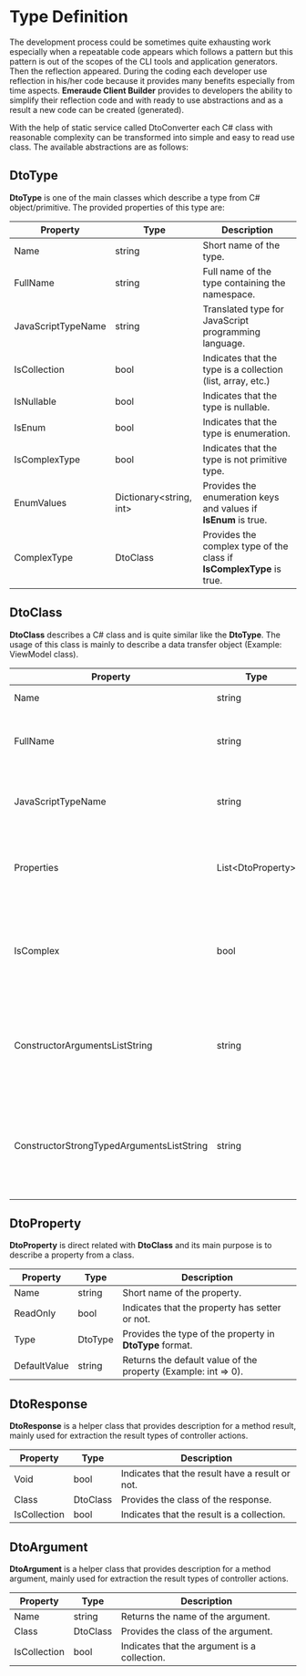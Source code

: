 # Type Definition
The development process could be sometimes quite exhausting work especially when a repeatable code appears which follows 
a pattern but this pattern is out of the scopes of the CLI tools and application generators. Then the reflection appeared. 
During the coding each developer use reflection in his/her code because it provides many benefits especially from time 
aspects. **Emeraude Client Builder** provides to developers the ability to simplify their reflection code and with ready to
use abstractions and as a result a new code can be created (generated).

With the help of static service called DtoConverter each C# class with reasonable complexity can be transformed into
simple and easy to read use class. The available abstractions are as follows:

## DtoType
**DtoType** is one of the main classes which describe a type from C# object/primitive. The provided properties of 
this type are:

| Property           | Type                    | Description                                                          |
|--------------------|-------------------------|----------------------------------------------------------------------|
| Name               | string                  | Short name of the type.                                              |
| FullName           | string                  | Full name of the type containing the namespace.                      |
| JavaScriptTypeName | string                  | Translated type for JavaScript programming language.                 |
| IsCollection       | bool                    | Indicates that the type is a collection (list, array, etc.)          |
| IsNullable         | bool                    | Indicates that the type is nullable.                                 |
| IsEnum             | bool                    | Indicates that the type is enumeration.                              |
| IsComplexType      | bool                    | Indicates that the type is not primitive type.                       |
| EnumValues         | Dictionary\<string, int> | Provides the enumeration keys and values if **IsEnum** is true.      |
| ComplexType        | DtoClass                | Provides the complex type of the class if **IsComplexType** is true. |

## DtoClass
**DtoClass** describes a C# class and is quite similar like the **DtoType**. The usage of this class is mainly to
describe a data transfer object (Example: ViewModel class).

| Property                                  | Type              | Description                                                                                                |
|-------------------------------------------|-------------------|------------------------------------------------------------------------------------------------------------|
| Name                                      | string            | Short name of the class.                                                                                   |
| FullName                                  | string            | Full name of the class containing the namespace.                                                           |
| JavaScriptTypeName                        | string            | Translated type for JavaScript programming language.                                                       |
| Properties                                | List\<DtoProperty> | A list that contains definitions for each property of the class.                                           |
| IsComplex                                 | bool              | Indicates that the type of the class is not assignable from primitive type.                                |
| ConstructorArgumentsListString            | string            | Returns a string that visualize the properties as a function arguments, separated with comma.              |
| ConstructorStrongTypedArgumentsListString | string            | Returns a string that visualize the properties as a function strong typed arguments, separated with comma. |

## DtoProperty
**DtoProperty** is direct related with **DtoClass** and its main purpose is to describe a property from a class.

| Property     | Type    | Description                                                    |
|--------------|---------|----------------------------------------------------------------|
| Name         | string  | Short name of the property.                                    |
| ReadOnly     | bool    | Indicates that the property has setter or not.                 |
| Type         | DtoType | Provides the type of the property in **DtoType** format.       |
| DefaultValue | string  | Returns the default value of the property (Example: int => 0). |


## DtoResponse
**DtoResponse** is a helper class that provides description for a method result, mainly used for extraction the result types of 
controller actions.

| Property     | Type     | Description                                     |
|--------------|----------|-------------------------------------------------|
| Void         | bool     | Indicates that the result have a result or not. |
| Class        | DtoClass | Provides the class of the response.             |
| IsCollection | bool     | Indicates that the result is a collection.      |

## DtoArgument
**DtoArgument** is a helper class that provides description for a method argument, mainly used for extraction the result types of 
controller actions.

| Property     | Type     | Description                                  |
|--------------|----------|----------------------------------------------|
| Name         | string   | Returns the name of the argument.            |
| Class        | DtoClass | Provides the class of the argument.          |
| IsCollection | bool     | Indicates that the argument is a collection. |